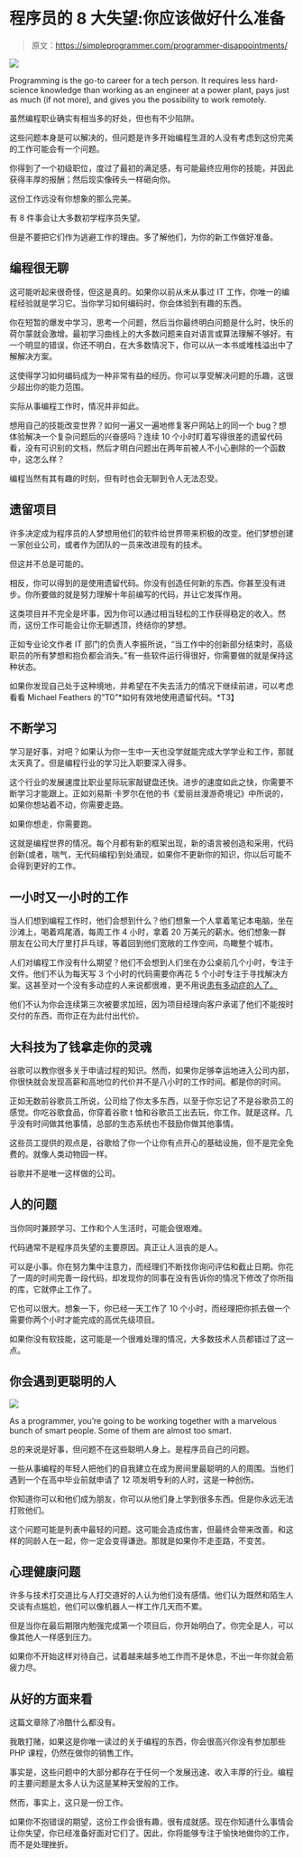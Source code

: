 # 程序员的 8 大失望:你应该做好什么准备

> 原文：<https://simpleprogrammer.com/programmer-disappointments/>

![](img/0970b0f50ca92fd6b110bd2e7e37776c.png)

Programming is the go-to career for a tech person. It requires less hard-science knowledge than working as an engineer at a power plant, pays just as much (if not more), and gives you the possibility to work remotely.

虽然编程职业确实有相当多的好处，但也有不少陷阱。

这些问题本身是可以解决的，但问题是许多开始编程生涯的人没有考虑到这份完美的工作可能会有一个问题。

你得到了一个初级职位，度过了最初的满足感，有可能最终应用你的技能，并因此获得丰厚的报酬；然后现实像砖头一样砸向你。

这份工作远没有你想象的那么完美。

有 8 件事会让大多数初学程序员失望。

但是不要把它们作为逃避工作的理由。多了解他们，为你的新工作做好准备。

## 编程很无聊

这可能听起来很奇怪，但这是真的。如果你以前从未从事过 IT 工作，你唯一的编程经验就是学习它。当你学习如何编码时，你会体验到有趣的东西。

你在短暂的爆发中学习，思考一个问题，然后当你最终明白问题是什么时，快乐的荷尔蒙就会激增。最初学习曲线上的大多数问题来自对语言或算法理解不够好。有一个明显的错误，你还不明白，在大多数情况下，你可以从一本书或堆栈溢出中了解解决方案。

这使得学习如何编码成为一种非常有益的经历。你可以享受解决问题的乐趣，这很少超出你的能力范围。

实际从事编程工作时，情况并非如此。

想用自己的技能改变世界？如何一遍又一遍地修复客户网站上的同一个 bug？想体验解决一个复杂问题后的兴奋感吗？连续 10 个小时盯着写得很差的遗留代码看，没有可识别的文档，然后才明白问题出在两年前被人不小心删除的一个函数中，这怎么样？

编程当然有其有趣的时刻，但有时也会无聊到令人无法忍受。

## 遗留项目

许多决定成为程序员的人梦想用他们的软件给世界带来积极的改变。他们梦想创建一家创业公司，或者作为团队的一员来改进现有的技术。

但这并不总是可能的。

相反，你可以得到的是使用遗留代码。你没有创造任何新的东西。你甚至没有进步。你所要做的就是努力理解十年前编写的代码，并让它发挥作用。

这类项目并不完全是坏事，因为你可以通过相当轻松的工作获得稳定的收入。然而，这份工作可能会让你无聊透顶，终结你的梦想。

正如专业论文作者 IT 部门的负责人李振所说，“当工作中的创新部分结束时，高级职员的所有梦想和抱负都会消失。”有一些软件运行得很好，你需要做的就是保持这种状态。

如果你发现自己处于这种境地，并希望在不失去活力的情况下继续前进，可以考虑看看 Michael Feathers 的“T0”*如何有效地使用遗留代码。*T3】

## 不断学习

学习是好事，对吧？如果认为你一生中一天也没学就能完成大学学业和工作，那就太天真了。但是编程行业的学习比入职要深入得多。

这个行业的发展速度比职业星际玩家敲键盘还快。进步的速度如此之快，你需要不断学习才能跟上。正如刘易斯·卡罗尔在他的书《爱丽丝漫游奇境记》中所说的，如果你想站着不动，你需要走路。

如果你想走，你需要跑。

这就是编程世界的情况。每个月都有新的框架出现，新的语言被创造和采用，代码创新(或者，喘气，无代码编程)到处涌现，如果你不更新你的知识，你以后可能不会得到更好的工作。

## 一小时又一小时的工作

当人们想到编程工作时，他们会想到什么？他们想象一个人拿着笔记本电脑，坐在沙滩上，喝着鸡尾酒，每周工作 4 小时，拿着 20 万美元的薪水。他们想象一群朋友在公司大厅里打乒乓球，等着回到他们宽敞的工作空间，鸟瞰整个城市。

人们对编程工作没有什么期望？他们不会想到人们坐在办公桌前几个小时，专注于文件。他们不认为每天写 3 个小时的代码需要你再花 5 个小时专注于寻找解决方案。这甚至对一个没有多动症的人来说都很难，更不用说[患有多动症的人了。](https://simpleprogrammer.com/adhd-programming/)

他们不认为你会连续第三次被要求加班，因为项目经理向客户承诺了他们不能按时交付的东西，而你正在为此付出代价。

## 大科技为了钱拿走你的灵魂

谷歌可以教你很多关于申请过程的知识。然而，如果你足够幸运地进入公司内部，你很快就会发现高薪和高地位的代价并不是八小时的工作时间。都是你的时间。

正如无数前谷歌员工所说，公司给了你太多东西，以至于你忘记了不是谷歌员工的感觉。你吃谷歌食品，你穿着谷歌 t 恤和谷歌员工出去玩，你工作。就是这样。几乎没有时间做其他事情，总部的生态系统也不鼓励你做其他事情。

这些员工提供的观点是，谷歌给了你一个让你有点开心的基础设施，但不是完全免费的。就像人类动物园一样。

谷歌并不是唯一这样做的公司。

## 人的问题

当你同时兼顾学习、工作和个人生活时，可能会很艰难。

代码通常不是程序员失望的主要原因。真正让人沮丧的是人。

可以是小事。你在努力集中注意力，而经理们不断找你询问评估和截止日期。你花了一周的时间完善一段代码，却发现你的同事在没有告诉你的情况下修改了你所指的库，它就停止工作了。

它也可以很大。想象一下，你已经一天工作了 10 个小时，而经理把你抓去做一个需要你两个小时才能完成的高优先级项目。

如果你没有软技能，这可能是一个很难处理的情况，大多数技术人员都错过了这一点。

## 你会遇到更聪明的人

![](img/24dff4dd7f06ebd94fc4a13cc5059ebc.png)

As a programmer, you’re going to be working together with a marvelous bunch of smart people. Some of them are almost too smart.

总的来说是好事，但问题不在这些聪明人身上。是程序员自己的问题。

一些从事编程的年轻人把他们的自我建立在成为房间里最聪明的人的周围。当他们遇到一个在高中毕业前就申请了 12 项发明专利的人时，这是一种创伤。

你知道你可以和他们成为朋友，你可以从他们身上学到很多东西。但是你永远无法打败他们。

这个问题可能是列表中最轻的问题。这可能会造成伤害，但最终会带来改善。和这样的同龄人在一起，你一定会变得谦逊。那就是如果你不走歪路，不变苦。

## 心理健康问题

许多与技术打交道比与人打交道好的人认为他们没有感情。他们认为既然和陌生人交谈有点尴尬，他们可以像机器人一样工作几天而不累。

但是当你在最后期限内勉强完成第一个项目后，你开始明白了。你完全是人，可以像其他人一样感到压力。

如果你不开始这样对待自己，试着越来越多地工作而不是休息，不出一年你就会筋疲力尽。

## 从好的方面来看

这篇文章除了冷酷什么都没有。

我敢打赌，如果这是你唯一读过的关于编程的东西，你会很高兴你没有参加那些 PHP 课程，仍然在做你的销售工作。

事实是，这些问题中的大部分都存在于任何一个发展迅速、收入丰厚的行业。编程的主要问题是太多人认为这是某种天堂般的工作。

然而，事实上，这只是一份工作。

如果你不抱错误的期望，这份工作会很有趣，很有成就感。现在你知道什么事情会让你失望，你已经准备好面对它们了。因此，你将能够专注于愉快地做你的工作，而不是处理挫折。